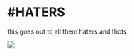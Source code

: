 <h1> #HATERS </h1>
<p> this goes out to all them haters and thots </p>
<img src="https://steamuserimages-a.akamaihd.net/ugc/844844854235533179/9A67750F0B3430AC82A92EEA8D4CD9FDBD00B374/?interpolation=lanczos-none&output-format=jpeg&output-quality=95&fit=inside%7C637%3A358&composite-to=*,*%7C637%3A358&background-color=black">
